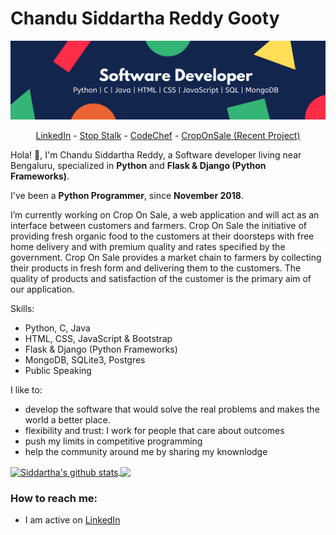 # Chandu Siddartha Reddy Gooty
![logo](https://github.com/siddartha19/siddartha19/blob/master/Software%20Developer.png)

<p align="center">
  <a href="https://www.linkedin.com/in/siddartha19/">LinkedIn</a> -
  <a href="https://www.stopstalk.com/user/profile/siddartha19">Stop Stalk</a> -
  <a href="https://www.codechef.com/users/chandu519">CodeChef</a> -
  <a href="http://farmfork.herokuapp.com/">CropOnSale (Recent Project)</a>
</p>

Hola! 👋, I'm Chandu Siddartha Reddy, a Software developer living near Bengaluru, specialized in **Python** and **Flask & Django (Python Frameworks)**.

I've been a **Python Programmer**, since **November 2018**. 

I’m currently working on Crop On Sale, a web application and will act as an interface between customers and farmers. Crop On Sale the initiative of providing fresh organic food to the customers at their doorsteps with free home delivery and with premium quality and rates specified by the government. Crop On Sale provides a market chain to farmers by collecting their products in fresh form and delivering them to the customers. The quality of products and satisfaction of the customer is the primary aim of our application.

Skills:
- Python, C, Java
- HTML, CSS, JavaScript & Bootstrap
- Flask & Django (Python Frameworks)
- MongoDB, SQLite3, Postgres
- Public Speaking

I like to:
- develop the software that would solve the real problems and makes the world a better place.
- flexibility and trust: I work for people that care about outcomes
- push my limits in competitive programming
- help the community around me by sharing my knownlodge

<a href="https://github.com/anuraghazra/github-readme-stats">
  <img align="center" src="https://github-readme-stats.vercel.app/api/top-langs/?username=siddartha19&title_color=fff&text_color=9f9f9f&bg_color=151515&hide=jupyter%20notebook" alt="Siddartha's github stats" />
</a>

<a href="https://github.com/anuraghazra/github-readme-stats">
  <img align="center" src="https://github-readme-stats.vercel.app/api?username=siddartha19&hide=issues&count_private=true&show_icons=true&title_color=fff&icon_color=79ff97&text_color=9f9f9f&bg_color=151515&line_height=34" />
</a>

### How to reach me:
- I am active on [LinkedIn](https://www.linkedin.com/in/siddartha19/)
